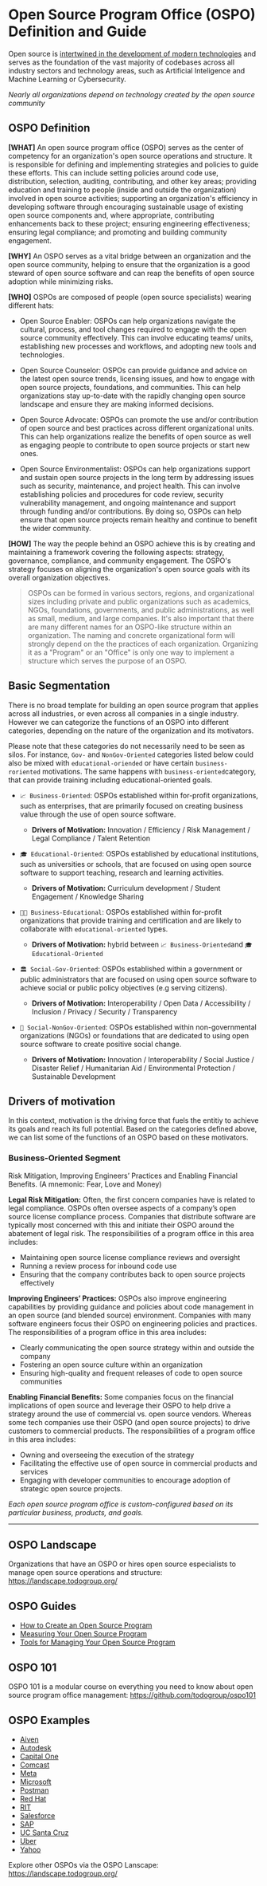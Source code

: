 # Open Source Program Office (OSPO) Definition and Guide

Open source is [intertwined in the development of modern technologies](https://www.synopsys.com/software-integrity/resources/analyst-reports/open-source-security-risk-analysis.html?intcmp=sig-blog-ossra22) and serves as the foundation of the vast majority of codebases across all industry sectors and technology areas, such as Artificial Inteligence and Machine Learning or Cybersecurity. 

*Nearly all organizations depend on technology created by the open source community*

## OSPO Definition

**[WHAT]** An open source program office (OSPO) serves as the center of competency for an organization's open source operations and structure. It is responsible for defining and implementing strategies and policies to guide these efforts. This can include setting policies around code use, distribution, selection, auditing, contributing, and other key areas; providing education and training to people (inside and outside the organization) involved in open source activities; supporting an organization's efficiency in developing software through encouraging sustainable usage of existing open source components and, where appropriate, contributing enhancements back to these project; ensuring engineering effectiveness; ensuring legal compliance; and promoting and building community engagement.

**[WHY]** An OSPO serves as a vital bridge between an organization and the open source community, helping to ensure that the organization is a good steward of open source software and can reap the benefits of open source adoption while minimizing risks.

**[WHO]** OSPOs are composed of people (open source specialists) wearing different hats:

* Open Source Enabler: OSPOs can help organizations navigate the cultural, process, and tool changes required to engage with the open source community effectively. This can involve educating teams/ units, establishing new processes and workflows, and adopting new tools and technologies.

* Open Source Counselor: OSPOs can provide guidance and advice on the latest open source trends, licensing issues, and how to engage with open source projects, foundations, and communities. This can help organizations stay up-to-date with the rapidly changing open source landscape and ensure they are making informed decisions.

* Open Source Advocate: OSPOs can promote the use and/or contribution of open source and best practices across different organizational units. This can help organizations realize the benefits of open source as well as engaging people to contribute to open source projects or start new ones.

* Open Source Environmentalist: OSPOs can help organizations support and sustain open source projects in the long term by addressing issues such as security, maintenance, and project health. This can involve establishing policies and procedures for code review, security vulnerability management, and ongoing maintenance and support through funding and/or contributions. By doing so, OSPOs can help ensure that open source projects remain healthy and continue to benefit the wider community.

**[HOW]** The way the people behind an OSPO achieve this is by creating and maintaining a framework covering the following aspects: strategy, governance, compliance, and community engagement. The OSPO's strategy focuses on aligning the organization's open source goals with its overall organization objectives.

> OSPOs can be formed in various sectors, regions, and organizational sizes including private and public organizations such as academics, NGOs, foundations, governments, and public administrations, as well as small, medium, and large companies. It's also important that there are many different names for an OSPO-like structure within an organization. The naming and concrete organizational form will strongly depend on the the practices of each organization. Organizing it as a "Program" or an "Office" is only one way to implement a structure which serves the purpose of an OSPO.

## Basic Segmentation

There is no broad template for building an open source program that applies across all industries, or even across all companies in a single industry. However we can categorize the functions of an OSPO into different categories, depending on the nature of the organization and its motivators. 

Please note that these categories do not necessarily need to be seen as silos. For instance, `Gov-` and `NonGov-Oriented` categories listed below could also be mixed with `educational-oriended` or have certain `business-roriented` motivations. The same happens with `business-oriented`category, that can provide training including educational-oriented goals.

* `📈 Business-Oriented`: OSPOs established within for-profit organizations, such as enterprises, 
that are primarily focused on creating business value through the use of open source software. 

    * **Drivers of Motivation:** Innovation / Efficiency / Risk Management / Legal Compliance / Talent Retention

* `🎓 Educational-Oriented`: OSPOs established by educational institutions, such as universities 
or schools, that are focused on using open source software to support teaching, research and learning 
activities.

    * **Drivers of Motivation:** Curriculum development / Student Engagement / Knowledge Sharing

* `👩‍🏫 Business-Educational`: OSPOs established within for-profit organizations that provide training and certification and are likely to collaborate
with `educational-oriented` types.

    * **Drivers of Motivation:** hybrid between `📈 Business-Oriented`and `🎓 Educational-Oriented`


* `🏛 Social-Gov-Oriented`: OSPOs established within a government or public administrators that are 
focused on using open source software to achieve social or public policy objectives (e.g serving 
citizens).

    * **Drivers of Motivation:** Interoperability / Open Data / Accessibility / Inclusion / Privacy / Security / Transparency

* `🌳 Social-NonGov-Oriented`: OSPOs established within non-governmental organizations (NGOs) or foundations that are dedicated 
to using open source software to create positive social change. 

    * **Drivers of Motivation:** Innovation / Interoperability / Social Justice / Disaster Relief / Humanitarian Aid / Environmental Protection / Sustainable Development

## Drivers of motivation

In this context, motivation is the driving force that fuels the entitiy to achieve its goals and 
reach its full potential. Based on the categories defined above, we can list some of the functions of an OSPO based on these motivators.

### Business-Oriented Segment

Risk Mitigation, Improving Engineers’ Practices and Enabling Financial Benefits. (A mnemonic: Fear, Love and Money)

**Legal Risk Mitigation:** Often, the first concern companies have is related to legal compliance. OSPOs often oversee aspects of a company’s open source license compliance process. Companies that distribute software are typically most concerned with this and initiate their OSPO around the abatement of legal risk. 
The responsibilities of a program office in this area includes:
* Maintaining open source license compliance reviews and oversight
* Running a review process for inbound code use 
* Ensuring that the company contributes back to open source projects effectively

**Improving Engineers’ Practices:** OSPOs also improve engineering capabilities by providing guidance and policies about code management in an open source (and blended source) environment. Companies with many software engineers focus their OSPO on engineering policies and practices. 
The responsibilities of a program office in this area includes:
* Clearly communicating the open source strategy within and outside the company
* Fostering an open source culture within an organization
* Ensuring high-quality and frequent releases of code to open source communities

**Enabling Financial Benefits:** Some companies focus on the financial implications of open source and leverage their OSPO to help drive a strategy around the use of commercial vs. open source vendors. Whereas some tech companies use their OSPO (and open source projects) to drive customers to commercial products.
The responsibilities of a program office in this area includes:
* Owning and overseeing the execution of the strategy
* Facilitating the effective use of open source in commercial products and services
* Engaging with developer communities to encourage adoption of strategic open source projects. 

*Each open source program office is custom-configured based on its particular business, products, and goals.*

***
## OSPO Landscape

Organizations that have an OSPO or hires open source especialists to manage open source operations and structure: https://landscape.todogroup.org/

## OSPO Guides

* [How to Create an Open Source Program](https://todogroup.org/guides/create-program)
* [Measuring Your Open Source Program](https://todogroup.org/guides/measuring)
* [Tools for Managing Your Open Source Program](https://todogroup.org/guides/management-tools)

## OSPO 101

OSPO 101 is a modular course on everything you need to know about open source program office management:
https://github.com/todogroup/ospo101

## OSPO Examples

* [Aiven](https://aiven.io/blog/open-source-program-office-at-aiven-a-year-later)
* [Autodesk](https://github.com/todogroup/todogroup.github.io/blob/master/content/en/guides/casestudies/autodesk.md)
* [Capital One](https://github.com/todogroup/todogroup.github.io/blob/master/content/en/guides/casestudies/capitalone.md)
* [Comcast](https://github.com/todogroup/todogroup.github.io/blob/master/content/en/guides/casestudies/comcast.md)
* [Meta](https://github.com/todogroup/todogroup.github.io/blob/master/content/en/guides/casestudies/facebook.md)
* [Microsoft](https://github.com/todogroup/todogroup.github.io/blob/master/content/en/guides/casestudies/microsoft.md)
* [Postman](https://dev.to/postman/how-postmans-building-their-open-source-program-office-ospo-hgf)
* [Red Hat](https://github.com/todogroup/todogroup.github.io/blob/master/content/en/guides/casestudies/redhat.md)
* [RIT](https://todogroup.org/guides/casestudies/rit/)
* [Salesforce](https://github.com/todogroup/todogroup.github.io/blob/master/content/en/guides/casestudies/salesforce.md)
* [SAP](https://github.com/todogroup/todogroup.github.io/blob/master/content/en/guides/casestudies/sap.md)
* [UC Santa Cruz](https://research.redhat.com/blog/article/building-a-university-ospo-bolstering-academic-research-through-open-source/)
* [Uber](https://github.com/todogroup/todogroup.github.io/blob/master/content/en/guides/casestudies/uber.md)
* [Yahoo](https://github.com/todogroup/todogroup.github.io/blob/master/content/en/guides/casestudies/oath.md)

Explore other OSPOs via the OSPO Lanscape: https://landscape.todogroup.org/

